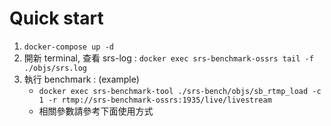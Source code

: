 # Quick start

1. `docker-compose up -d`
2. 開新 terminal, 查看 srs-log : `docker exec srs-benchmark-ossrs tail -f ./objs/srs.log`
3. 執行 benchmark : (example) 
	- `docker exec srs-benchmark-tool ./srs-bench/objs/sb_rtmp_load -c 1 -r rtmp://srs-benchmark-ossrs:1935/live/livestream`
	- 相關參數請參考下面使用方式


